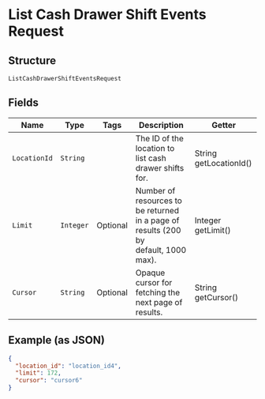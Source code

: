 
# List Cash Drawer Shift Events Request

## Structure

`ListCashDrawerShiftEventsRequest`

## Fields

| Name | Type | Tags | Description | Getter |
|  --- | --- | --- | --- | --- |
| `LocationId` | `String` |  | The ID of the location to list cash drawer shifts for. | String getLocationId() |
| `Limit` | `Integer` | Optional | Number of resources to be returned in a page of results (200 by<br>default, 1000 max). | Integer getLimit() |
| `Cursor` | `String` | Optional | Opaque cursor for fetching the next page of results. | String getCursor() |

## Example (as JSON)

```json
{
  "location_id": "location_id4",
  "limit": 172,
  "cursor": "cursor6"
}
```


